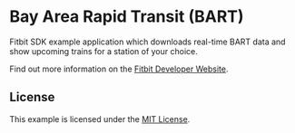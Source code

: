 # Bay Area Rapid Transit (BART)

Fitbit SDK example application which downloads real-time BART data and show
upcoming trains for a station of your choice.

Find out more information on the
[Fitbit Developer Website](https://dev.fitbit.com).

## License

This example is licensed under the [MIT License](./LICENSE).

